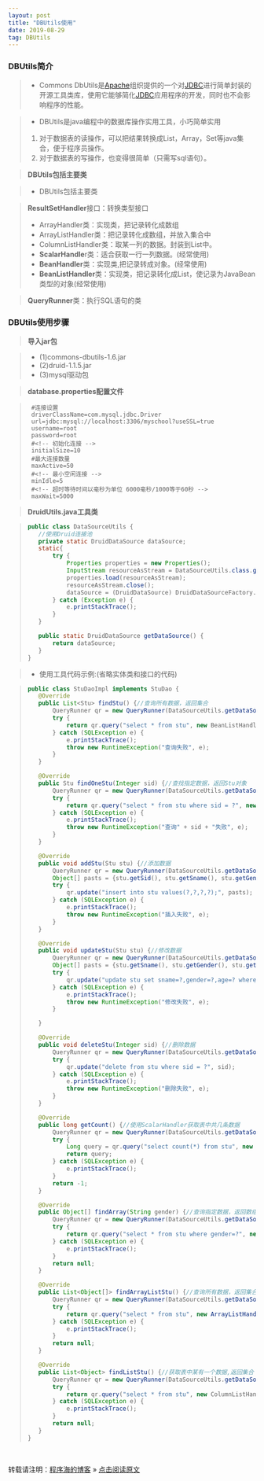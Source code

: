 ```yaml
---
layout: post
title: "DBUtils使用"
date: 2019-08-29
tag: DBUtils
---
```

### DBUtils简介

> * Commons DbUtils是[Apache](https://baike.baidu.com/item/Apache/8512995)组织提供的一个对[JDBC](https://baike.baidu.com/item/JDBC)进行简单封装的开源工具类库，使用它能够简化[JDBC](https://baike.baidu.com/item/JDBC)应用程序的开发，同时也不会影响程序的性能。

> * DBUtils是java编程中的数据库操作实用工具，小巧简单实用  
> 1. 对于数据表的读操作，可以把结果转换成List，Array，Set等java集合，便于程序员操作。  
> 2. 对于数据表的写操作，也变得很简单（只需写sql语句）。

> **DBUtils包括主要类**

> * DBUtils包括主要类

> **ResultSetHandler**接口：转换类型接口
>   - ArrayHandler类：实现类，把记录转化成数组
>   - ArrayListHandler类：把记录转化成数组，并放入集合中
>   - ColumnListHandler类：取某一列的数据。封装到List中。
>   - **ScalarHandle**r类：适合获取一行一列数据。(经常使用)
>   - **BeanHandler**类：实现类,把记录转成对象。(经常使用)
>   - **BeanListHandler**类：实现类，把记录转化成List，使记录为JavaBean类型的对象(经常使用)

> **QueryRunner**类：执行SQL语句的类

### DBUtils使用步骤

> **导入jar包**

> - (1)commons-dbutils-1.6.jar
> - (2)druid-1.1.5.jar
> - (3)mysql驱动包

> **database.properties配置文件**

> ```
>  #连接设置
>  driverClassName=com.mysql.jdbc.Driver
>  url=jdbc:mysql://localhost:3306/myschool?useSSL=true
>  username=root
>  password=root
>  #<!-- 初始化连接 -->
>  initialSize=10
>  #最大连接数量
>  maxActive=50
>  #<!-- 最小空闲连接 -->
>  minIdle=5
>  #<!-- 超时等待时间以毫秒为单位 6000毫秒/1000等于60秒 -->
>  maxWait=5000
> ```

> **DruidUtils.java工具类**

>```java
>public class DataSourceUtils {
>    //使用Druid连接池
>    private static DruidDataSource dataSource;
>    static{
>        try {
>            Properties properties = new Properties();
>            InputStream resourceAsStream = DataSourceUtils.class.getClassLoader().getResourceAsStream("database.properties");
>            properties.load(resourceAsStream);
>            resourceAsStream.close();
>            dataSource = (DruidDataSource) DruidDataSourceFactory.createDataSource(properties);
>        } catch (Exception e) {
>            e.printStackTrace();
>        }
>    }
>
>    public static DruidDataSource getDataSource() {
>        return dataSource;
>    }
>}
>```

> * 使用工具代码示例:(省略实体类和接口的代码)

>```java
>public class StuDaoImpl implements StuDao {
>    @Override
>    public List<Stu> findStu() {//查询所有数据，返回集合
>        QueryRunner qr = new QueryRunner(DataSourceUtils.getDataSource());
>        try {
>            return qr.query("select * from stu", new BeanListHandler<Stu>(Stu.class));
>        } catch (SQLException e) {
>            e.printStackTrace();
>            throw new RuntimeException("查询失败", e);
>        }
>    }
>
>    @Override
>    public Stu findOneStu(Integer sid) {//查找指定数据，返回Stu对象
>        QueryRunner qr = new QueryRunner(DataSourceUtils.getDataSource());
>        try {
>            return qr.query("select * from stu where sid = ?", new BeanHandler<Stu>(Stu.class), sid);
>        } catch (SQLException e) {
>            e.printStackTrace();
>            throw new RuntimeException("查询" + sid + "失败", e);
>        }
>    }
>
>    @Override
>    public void addStu(Stu stu) {//添加数据
>        QueryRunner qr = new QueryRunner(DataSourceUtils.getDataSource());
>        Object[] pasts = {stu.getSid(), stu.getSname(), stu.getGender(), stu.getAge()};
>        try {
>            qr.update("insert into stu values(?,?,?,?);", pasts);
>        } catch (SQLException e) {
>            e.printStackTrace();
>            throw new RuntimeException("插入失败", e);
>        }
>    }
>
>    @Override
>    public void updateStu(Stu stu) {//修改数据
>        QueryRunner qr = new QueryRunner(DataSourceUtils.getDataSource());
>        Object[] pasts = {stu.getSname(), stu.getGender(), stu.getAge(), stu.getSid()};
>        try {
>            qr.update("update stu set sname=?,gender=?,age=? where sid=?", pasts);
>        } catch (SQLException e) {
>            e.printStackTrace();
>            throw new RuntimeException("修改失败", e);
>        }
>
>    }
>
>    @Override
>    public void deleteStu(Integer sid) {//删除数据
>        QueryRunner qr = new QueryRunner(DataSourceUtils.getDataSource());
>        try {
>            qr.update("delete from stu where sid = ?", sid);
>        } catch (SQLException e) {
>            e.printStackTrace();
>            throw new RuntimeException("删除失败", e);
>        }
>    }
>
>    @Override
>    public long getCount() {//使用ScalarHandler获取表中共几条数据
>        QueryRunner qr = new QueryRunner(DataSourceUtils.getDataSource());
>        try {
>            Long query = qr.query("select count(*) from stu", new ScalarHandler<>());
>            return query;
>        } catch (SQLException e) {
>            e.printStackTrace();
>        }
>        return -1;
>    }
>
>    @Override
>    public Object[] findArray(String gender) {//查询指定数据，返回数组
>        QueryRunner qr = new QueryRunner(DataSourceUtils.getDataSource());
>        try {
>            return qr.query("select * from stu where gender=?", new ArrayHandler(), gender);
>        } catch (SQLException e) {
>            e.printStackTrace();
>        }
>        return null;
>    }
>
>    @Override
>    public List<Object[]> findArrayListStu() {//查询所有数据，返回集合，但是数据存储在数组中，数组存储在集合中
>        QueryRunner qr = new QueryRunner(DataSourceUtils.getDataSource());
>        try {
>            return qr.query("select * from stu", new ArrayListHandler());
>        } catch (SQLException e) {
>            e.printStackTrace();
>        }
>        return null;
>    }
>
>    @Override
>    public List<Object> findListStu() {//获取表中某有一个数据,返回集合
>        QueryRunner qr = new QueryRunner(DataSourceUtils.getDataSource());
>        try {
>            return qr.query("select * from stu", new ColumnListHandler<>("sname"));
>        } catch (SQLException e) {
>            e.printStackTrace();
>        }
>        return null;
>    }
>}
>```

<br>
    
转载请注明：[程序海的博客](https://www.shendonghai.com) » [点击阅读原文](https://www.shendonghai.com/2018/04/2018-04-05-Git%E9%85%8D%E7%BD%AE/) 
